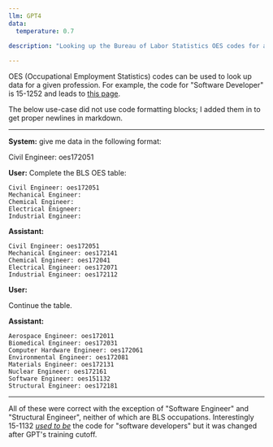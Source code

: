 ```yaml
---
llm: GPT4
data:
  temperature: 0.7
  
description: "Looking up the Bureau of Labor Statistics OES codes for a set of occupations"

---
```


OES (Occupational Employment Statistics) codes can be used to look up data for a given profession. For example, the code for "Software Developer" is 15-1252 and leads to [this page](https://www.bls.gov/oes/current/oes151252.htm).

The below use-case did not use code formatting blocks; I added them in to get proper newlines in markdown.

---

**System:** give me data in the following format:

Civil Engineer: oes172051

**User:** Complete the BLS OES table:

```
Civil Engineer: oes172051
Mechanical Engineer: 
Chemical Engineer:
Electrical Enigneer:
Industrial Engineer:
```

**Assistant:**

```
Civil Engineer: oes172051
Mechanical Engineer: oes172141
Chemical Engineer: oes172041
Electrical Engineer: oes172071
Industrial Engineer: oes172112
```

**User:**

Continue the table.

**Assistant:**

```
Aerospace Engineer: oes172011
Biomedical Engineer: oes172031
Computer Hardware Engineer: oes172061
Environmental Engineer: oes172081
Materials Engineer: oes172131
Nuclear Engineer: oes172161
Software Engineer: oes151132
Structural Engineer: oes172181
```

---

All of these were correct with the exception of "Software Engineer" and "Structural Engineer", neither of which are BLS occupations. Interestingly 15-1132 [*used to be*](https://web.archive.org/web/20200309184536/https://www.bls.gov/oes/current/oes_stru.htm) the code for "software developers" but it was changed after GPT's training cutoff.

